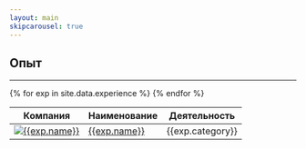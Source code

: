 ```yaml
---
layout: main
skipcarousel: true
---
```


<section id="experience" class="page-section">
    <div class="container px-4 px-lg-5 py-5">
        <div class="row justify-content-center">
            <div class="col">
                <h1>Опыт</h1>
                <hr class="divider" />
            </div>
        </div>
        <div class="row">
            <div class="col">
                <table class="table">
                    <thead>
                        <tr>
                            <th scope="col">Компания</th>
                            <th scope="col">Наименование</th>
                            <th scope="col">Деятельность</th>
                        </tr>
                    </thead>
                    <tbody>
                        {% for exp in site.data.experience %}
                        <tr>
                            <td scope="row" class="logo">
                                <a href="{{exp.link}}" target="_blank">
                                    <img class="company-logo {{exp.class}}" src="{{exp.logo}}" alt="{{exp.name}}"/>
                                </a>
                            </td>
                            <td scope="row"><a href="{{exp.link}}" target="_blank">{{exp.name}}</a></td>
                            <td scope="row">{{exp.category}}</td>
                        </tr>
                        {% endfor %}                        
                    </tbody>
                </table>
            </div>
        </div>
    </div>
</section>